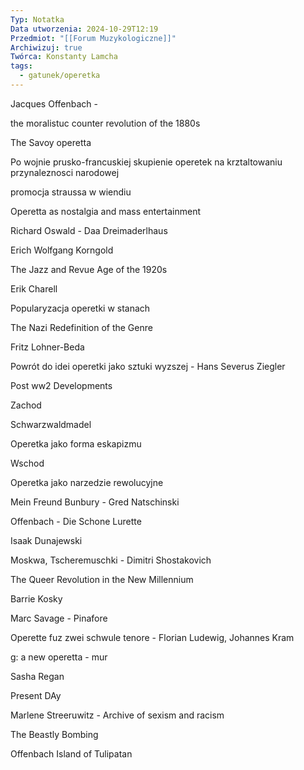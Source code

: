 ```yaml
---
Typ: Notatka
Data utworzenia: 2024-10-29T12:19
Przedmiot: "[[Forum Muzykologiczne]]"
Archiwizuj: true
Twórca: Konstanty Lamcha
tags:
  - gatunek/operetka
---
```

Jacques Offenbach -

the moralistuc counter revolution of the 1880s

The Savoy operetta

Po wojnie prusko-francuskiej skupienie operetek na krztaltowaniu przynaleznosci narodowej

promocja straussa w wiendiu

Operetta as nostalgia and mass entertainment

Richard Oswald - Daa Dreimaderlhaus

Erich Wolfgang Korngold

The Jazz and Revue Age of the 1920s

Erik Charell

Popularyzacja operetki w stanach

The Nazi Redefinition of the Genre

Fritz Lohner-Beda

Powrót do idei operetki jako sztuki wyzszej - Hans Severus Ziegler

Post ww2 Developments

Zachod

Schwarzwaldmadel

Operetka jako forma eskapizmu

Wschod

Operetka jako narzedzie rewolucyjne

Mein Freund Bunbury - Gred Natschinski

Offenbach - Die Schone Lurette

Isaak Dunajewski

Moskwa, Tscheremuschki - Dimitri Shostakovich

The Queer Revolution in the New Millennium

Barrie Kosky

Marc Savage - Pinafore

Operette fuz zwei schwule tenore - Florian Ludewig, Johannes Kram

g: a new operetta - mur

Sasha Regan

Present DAy

Marlene Streeruwitz - Archive of sexism and racism

The Beastly Bombing

Offenbach Island of Tulipatan